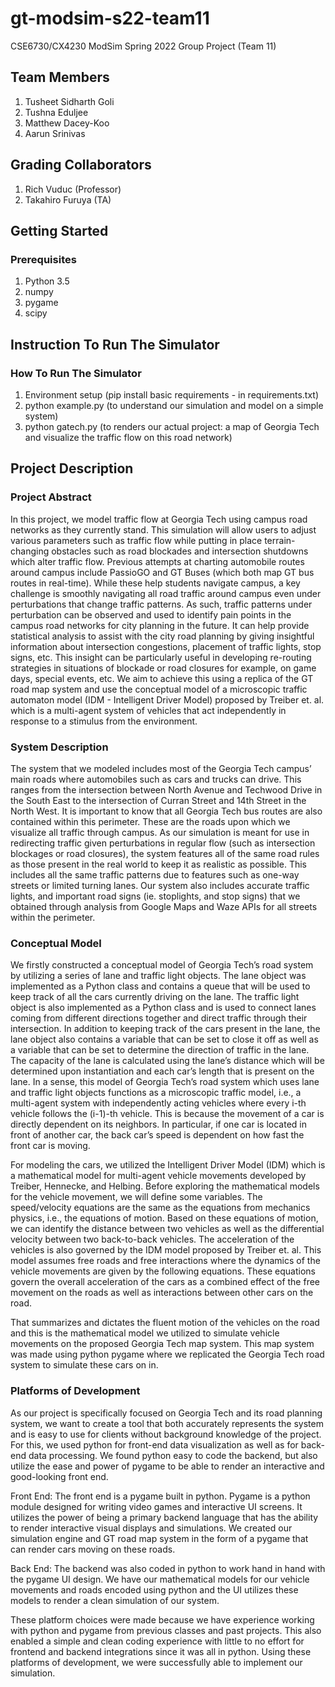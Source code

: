 # gt-modsim-s22-team11
CSE6730/CX4230 ModSim Spring 2022 Group Project (Team 11)

## Team Members
1. Tusheet Sidharth Goli
2. Tushna Eduljee
3. Matthew Dacey-Koo
4. Aarun Srinivas

## Grading Collaborators
1. Rich Vuduc (Professor)
2. Takahiro Furuya (TA)

## Getting Started
### Prerequisites
1. Python 3.5
2. numpy
3. pygame
4. scipy

## Instruction To Run The Simulator
### How To Run The Simulator
1. Environment setup (pip install basic requirements - in requirements.txt)
2. python example.py (to understand our simulation and model on a simple system)
3. python gatech.py (to renders our actual project: a map of Georgia Tech and visualize the traffic flow on this road network)

## Project Description
### Project Abstract
In this project, we model traffic flow at Georgia Tech using campus road networks as they currently stand. This simulation will allow users to adjust various parameters such as traffic flow while putting in place terrain-changing obstacles such as road blockades and intersection shutdowns which alter traffic flow. Previous attempts at charting automobile routes around campus include PassioGO and GT Buses (which both map GT bus routes in real-time). While these help students navigate campus, a key challenge is smoothly navigating all road traffic around campus even under perturbations that change traffic patterns. As such, traffic patterns under perturbation can be observed and used to identify pain points in the campus road networks for city planning in the future. It can help provide statistical analysis to assist with the city road planning by giving insightful information about intersection congestions, placement of traffic lights, stop signs, etc. This insight can be particularly useful in developing re-routing strategies in situations of blockade or road closures for example, on game days, special events, etc. We aim to achieve this using a replica of the GT road map system and use the conceptual model of a  microscopic traffic automaton model (IDM - Intelligent Driver Model) proposed by Treiber et. al. which is a multi-agent system of vehicles that act independently in response to a stimulus from the environment.

### System Description
The system that we modeled includes most of the Georgia Tech campus’ main roads where automobiles such as cars and trucks can drive. This ranges from the intersection between North Avenue and Techwood Drive in the South East to the intersection of Curran Street and 14th Street in the North West. It is important to know that all Georgia Tech bus routes are also contained within this perimeter. These are the roads upon which we visualize all traffic through campus. As our simulation is meant for use in redirecting traffic given perturbations in regular flow (such as intersection blockages or road closures), the system features all of the same road rules as those present in the real world to keep it as realistic as possible. This includes all the same traffic patterns due to features such as one-way streets or limited turning lanes. Our system also includes accurate traffic lights, and important road signs (ie. stoplights, and stop signs) that we obtained through analysis from Google Maps and Waze APIs for all streets within the perimeter.

### Conceptual Model
We firstly constructed a conceptual model of Georgia Tech’s road system by utilizing a series of lane and traffic light objects. The lane object was implemented as a Python class and contains a queue that will be used to keep track of all the cars currently driving on the lane. The traffic light object is also implemented as a Python class and is used to connect lanes coming from different directions together and direct traffic through their intersection. In addition to keeping track of the cars present in the lane, the lane object also contains a variable that can be set to close it off as well as a variable that can be set to determine the direction of traffic in the lane. The capacity of the lane is calculated using the lane’s distance which will be determined upon instantiation and each car’s length that is present on the lane. In a sense, this model of Georgia Tech’s road system which uses lane and traffic light objects functions as a microscopic traffic model, i.e., a multi-agent system with independently acting vehicles where every i-th vehicle follows the (i-1)-th vehicle. This is because the movement of a car is directly dependent on its neighbors. In particular, if one car is located in front of another car, the back car’s speed is dependent on how fast the front car is moving.

For modeling the cars, we utilized the Intelligent Driver Model (IDM) which is a mathematical model for multi-agent vehicle movements developed by Treiber, Hennecke, and Helbing. Before exploring the mathematical models for the vehicle movement, we will define some variables. The speed/velocity equations are the same as the equations from mechanics physics, i.e., the equations of motion. Based on these equations of motion, we can identify the distance between two vehicles as well as the differential velocity between two back-to-back vehicles. The acceleration of the vehicles is also governed by the IDM model proposed by Treiber et. al. This model assumes free roads and free interactions where the dynamics of the vehicle movements are given by the following equations. These equations govern the overall acceleration of the cars as a combined effect of the free movement on the roads as well as interactions between other cars on the road.

That summarizes and dictates the fluent motion of the vehicles on the road and this is the mathematical model we utilized to simulate vehicle movements on the proposed Georgia Tech map system. This map system was made using python pygame where we replicated the Georgia Tech road system to simulate these cars on in.

### Platforms of Development
As our project is specifically focused on Georgia Tech and its road planning system, we want to create a tool that both accurately represents the system and is easy to use for clients without background knowledge of the project. For this, we used python for front-end data visualization as well as for back-end data processing. We found python easy to code the backend, but also utilize the ease and power of pygame to be able to render an interactive and good-looking front end.

Front End: The front end is a pygame built in python. Pygame is a python module designed for writing video games and interactive UI screens. It utilizes the power of being a primary backend language that has the ability to render interactive visual displays and simulations. We created our simulation engine and GT road map system in the form of a pygame that can render cars moving on these roads.

Back End: The backend was also coded in python to work hand in hand with the pygame UI design. We have our mathematical models for our vehicle movements and roads encoded using python and the UI utilizes these models to render a clean simulation of our system.

These platform choices were made because we have experience working with python and pygame from previous classes and past projects. This also enabled a simple and clean coding experience with little to no effort for frontend and backend integrations since it was all in python. Using these platforms of development, we were successfully able to implement our simulation.
